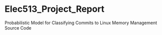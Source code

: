 # Elec513_Project_Report
Probabilistic Model for Classifying Commits to Linux Memory Management Source Code
